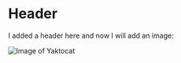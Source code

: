 # Header

I added a header here and now I will add an image:

![Image of Yaktocat](https://octodex.github.com/images/yaktocat.png)


